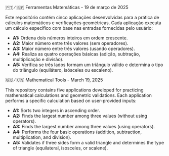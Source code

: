 🇵🇹 ∕ 🇧🇷 Ferramentas Matemáticas - 19 de março de 2025

Este repositório contém cinco aplicações desenvolvidas para a prática de cálculos matemáticos e verificações geométricas. Cada aplicação executa um cálculo específico com base nas entradas fornecidas pelo usuário:

- **A1:** Ordena dois números inteiros em ordem crescente.
- **A2:** Maior número entre três valores (sem operadores).
- **A3:** Maior número entre três valores (usando operadores).
- **A4:** Realiza as quatro operações básicas (adição, subtração, multiplicação e divisão).
- **A5:** Verifica se três lados formam um triângulo válido e determina o tipo do triângulo (equilátero, isósceles ou escaleno).

🇬🇧 ∕ 🇺🇸 Mathematical Tools - March 19, 2025

This repository contains five applications developed for practicing mathematical calculations and geometric validations. Each application performs a specific calculation based on user-provided inputs:

- **A1:** Sorts two integers in ascending order.
- **A2:** Finds the largest number among three values (without using operators).
- **A3:** Finds the largest number among three values (using operators).
- **A4:** Performs the four basic operations (addition, subtraction, multiplication, and division).
- **A5:** Validates if three sides form a valid triangle and determines the type of triangle (equilateral, isosceles, or scalene).
